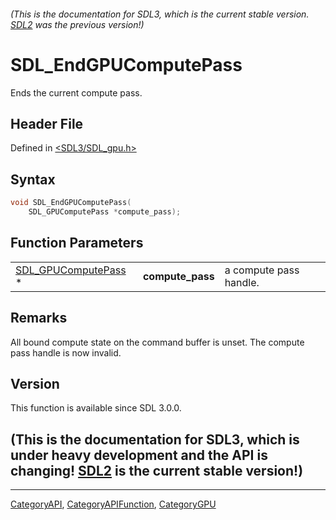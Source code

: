 ###### (This is the documentation for SDL3, which is the current stable version. [SDL2](https://wiki.libsdl.org/SDL2/) was the previous version!)
# SDL_EndGPUComputePass

Ends the current compute pass.

## Header File

Defined in [<SDL3/SDL_gpu.h>](https://github.com/libsdl-org/SDL/blob/main/include/SDL3/SDL_gpu.h)

## Syntax

```c
void SDL_EndGPUComputePass(
    SDL_GPUComputePass *compute_pass);
```

## Function Parameters

|                                            |                  |                        |
| ------------------------------------------ | ---------------- | ---------------------- |
| [SDL_GPUComputePass](SDL_GPUComputePass) * | **compute_pass** | a compute pass handle. |

## Remarks

All bound compute state on the command buffer is unset. The compute pass
handle is now invalid.

## Version

This function is available since SDL 3.0.0.

## (This is the documentation for SDL3, which is under heavy development and the API is changing! [SDL2](https://wiki.libsdl.org/SDL2/) is the current stable version!)



----
[CategoryAPI](CategoryAPI), [CategoryAPIFunction](CategoryAPIFunction), [CategoryGPU](CategoryGPU)

